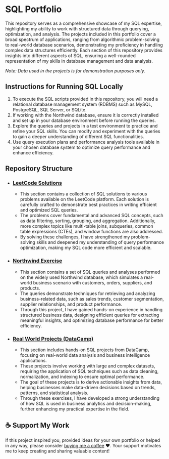 # SQL Portfolio
This repository serves as a comprehensive showcase of my SQL expertise, highlighting my ability to work with structured data through querying, optimization, and analysis. The projects included in this portfolio cover a broad spectrum of applications, ranging from algorithmic problem-solving to real-world database scenarios, demonstrating my proficiency in handling complex data structures efficiently. Each section of this repository provides insights into different aspects of SQL, ensuring a well-rounded representation of my skills in database management and data analysis.

_Note: Data used in the projects is for demonstration purposes only._

## Instructions for Running SQL Locally
1. To execute the SQL scripts provided in this repository, you will need a relational database management system (RDBMS) such as MySQL, PostgreSQL, SQL Server, or SQLite.
2. If working with the Northwind database, ensure it is correctly installed and set up in your database environment before running the queries.
3. Explore the queries and projects in a test environment to practice and refine your SQL skills. You can modify and experiment with the queries to gain a deeper understanding of different SQL functionalities.
4. Use query execution plans and performance analysis tools available in your chosen database system to optimize query performance and enhance efficiency.

## Repository Structure

- ### [LeetCode Solutions](https://github.com/TerekliTahaBerk/sql-portfolio/tree/main/LeetCode%20Solutions)
  - This section contains a collection of SQL solutions to various problems available on the LeetCode platform. Each solution is carefully crafted to demonstrate best practices in writing efficient and optimized SQL queries.
  - The problems cover fundamental and advanced SQL concepts, such as data filtering, sorting, grouping, and aggregation. Additionally, more complex topics like multi-table joins, subqueries, common table expressions (CTEs), and window functions are also addressed.
  - By solving these challenges, I have strengthened my problem-solving skills and deepened my understanding of query performance optimization, making my SQL code more efficient and scalable.

- ### [Northwind Exercise](https://github.com/TerekliTahaBerk/sql-portfolio/tree/main/Northwind%20Exercises)
  - This section contains a set of SQL queries and analyses performed on the widely used Northwind database, which simulates a real-world business scenario with customers, orders, suppliers, and products.
  - The queries demonstrate techniques for retrieving and analyzing business-related data, such as sales trends, customer segmentation, supplier relationships, and product performance.
  - Through this project, I have gained hands-on experience in handling structured business data, designing efficient queries for extracting meaningful insights, and optimizing database performance for better efficiency.

- ### [Real World Projects (DataCamp)](https://github.com/TerekliTahaBerk/sql-portfolio/tree/main/Real%20World%20Projects%20(DataCamp))
  - This section includes hands-on SQL projects from DataCamp, focusing on real-world data analysis and business intelligence applications.
  - These projects involve working with large and complex datasets, requiring the application of SQL techniques such as data cleaning, normalization, and indexing to ensure optimal performance.
  - The goal of these projects is to derive actionable insights from data, helping businesses make data-driven decisions based on trends, patterns, and statistical analysis.
  - Through these exercises, I have developed a strong understanding of how SQL is used in business analytics and decision-making, further enhancing my practical expertise in the field.

## ☕️ Support My Work
If this project inspired you, provided ideas for your own portfolio or helped in any way, please consider [buying me a coffee](https://www.buymeacoffee.com/tahaberkterekli) ❤️. Your support motivates me to keep creating and sharing valuable content! 
